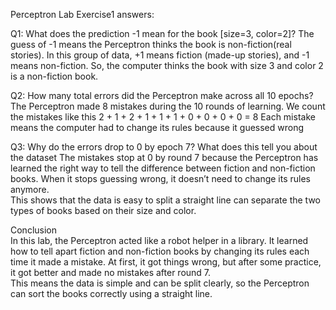 Perceptron Lab Exercise1 answers:


Q1: What does the prediction -1 mean for the book [size=3, color=2]?
The guess of -1 means the Perceptron thinks the book is non-fiction(real stories). In this group of data, +1 means fiction (made-up stories), and -1 means non-fiction. So, the computer thinks the book with size 3 and color 2 is a non-fiction book.


Q2: How many total errors did the Perceptron make across all 10 epochs?
The Perceptron made 8 mistakes during the 10 rounds of learning. We count the mistakes like this 
2 + 1 + 2 + 1 + 1 + 1 + 0 + 0 + 0 + 0 = 8
Each mistake means the computer had to change its rules because it guessed wrong

Q3: Why do the errors drop to 0 by epoch 7? What does this tell you about the dataset 
The mistakes stop at 0 by round 7 because the Perceptron has learned the right way to tell the difference between fiction and non-fiction books. When it stops guessing wrong, it doesn’t need to change its rules anymore.  
This shows that the data is easy to split a straight line can separate the two types of books based on their size and color.


 Conclusion  
In this lab, the Perceptron acted like a robot helper in a library. It learned how to tell apart fiction and non-fiction books by changing its rules each time it made a mistake. At first, it got things wrong, but after some practice, it got better and made no mistakes after round 7.  
This means the data is simple and can be split clearly, so the Perceptron can sort the books correctly using a straight line.



